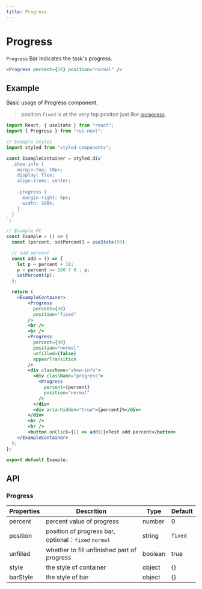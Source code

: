 ```yaml
---
title: Progress
---
```


# Progress

`Progress` Bar indicates the task's progress.

```jsx
<Progress percent={20} position="normal" />
```

## Example

Basic usage of Progress component.

> position `fixed` is at the very top positon just like [`nprogress`](https://www.npmjs.com/package/nprogress).

```jsx live=local
import React, { useState } from "react";
import { Progress } from "rui-next";

// Example Styles
import styled from "styled-components";

const ExampleContainer = styled.div`
  .show-info {
    margin-top: 18px;
    display: flex;
    align-items: center;
    
    .progress {
      margin-right: 5px;
      width: 100%;
    }
  }
`;

// Example FC
const Example = () => {
  const [percent, setPercent] = useState(50);

  // add percent
  const add = () => {
    let p = percent + 10;
    p = percent >= 100 ? 0 : p;
    setPercent(p);
  };

  return (
    <ExampleContainer>
        <Progress
          percent={30}
          position="fixed"
        />
        <br />
        <br />
        <Progress
          percent={40}
          position="normal"
          unfilled={false}
          appearTransition
        />
        <div className="show-info">
          <div className="progress">
            <Progress
              percent={percent}
              position="normal"
            />
          </div>
          <div aria-hidden="true">{percent}%</div>
        </div>
        <br />
        <br />
        <button onClick={() => add()}>Test add percent</button>
    </ExampleContainer>
  );
};

export default Example;
```

## API

### Progress

Properties | Descrition | Type | Default
-----------|------------|------|--------
| percent | percent value of progress | number | 0 |
| position | position of progress bar, optional：`fixed` `normal` | string | `fixed` |
| unfilled | whether to fill unfinished part of progress | boolean | true |
| style | the style of container | object | {} |
| barStyle | the style of bar | object | {} |
